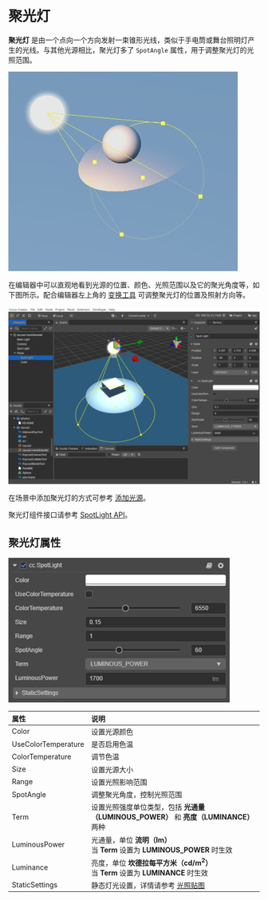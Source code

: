 # 聚光灯

**聚光灯**  是由一个点向一个方向发射一束锥形光线，类似于手电筒或舞台照明灯产生的光线。与其他光源相比，聚光灯多了 `SpotAngle` 属性，用于调整聚光灯的光照范围。

![spotlight](spotlight/spot-light.jpg)

在编辑器中可以直观地看到光源的位置、颜色、光照范围以及它的聚光角度等，如下图所示。配合编辑器左上角的 [变换工具](../../../../editor/toolbar/index.md) 可调整聚光灯的位置及照射方向等。

![spotlight](spotlight/spot-light-scene.jpg)

在场景中添加聚光灯的方式可参考 [添加光源](index.md)。

聚光灯组件接口请参考 [SpotLight API](__APIDOC__/zh/#/docs/3.3/zh/component-light/Class/SpotLight)。

## 聚光灯属性

![image](spotlight/spot-light-prop.png)

| 属性 | 说明 |
| :------ | :--- |
| Color | 设置光源颜色 |
| UseColorTemperature | 是否启用色温 |
| ColorTemperature | 调节色温 |
| Size | 设置光源大小 |
| Range | 设置光照影响范围 |
| SpotAngle | 调整聚光角度，控制光照范围 |
| Term | 设置光照强度单位类型，包括 **光通量（LUMINOUS_POWER）** 和 **亮度（LUMINANCE）** 两种 |
| LuminousPower | 光通量，单位 **流明（lm）**<br>当 **Term** 设置为 **LUMINOUS_POWER** 时生效 |
| Luminance | 亮度，单位 **坎德拉每平方米（cd/m<sup>2</sup>）**<br>当 **Term** 设置为 **LUMINANCE** 时生效 |
| StaticSettings | 静态灯光设置，详情请参考 [光照贴图](../lightmap.md) |
